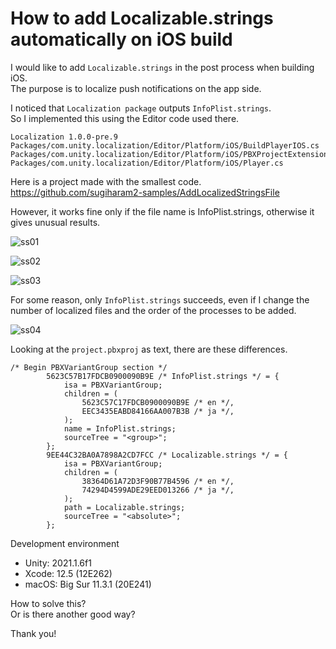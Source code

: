 # How to add Localizable.strings automatically on iOS build

I would like to add `Localizable.strings` in the post process when building iOS.  
The purpose is to localize push notifications on the app side.

I noticed that `Localization package` outputs `InfoPlist.strings`.  
So I implemented this using the Editor code used there.

```
Localization 1.0.0-pre.9
Packages/com.unity.localization/Editor/Platform/iOS/BuildPlayerIOS.cs
Packages/com.unity.localization/Editor/Platform/iOS/PBXProjectExtensions.cs
Packages/com.unity.localization/Editor/Platform/iOS/Player.cs
```

Here is a project made with the smallest code.  
https://github.com/sugiharam2-samples/AddLocalizedStringsFile

However, it works fine only if the file name is InfoPlist.strings, otherwise it gives unusual results.

![ss01](https://user-images.githubusercontent.com/5576470/120090086-c6a68d80-c13a-11eb-8030-2369b2fa5316.png)

![ss02](https://user-images.githubusercontent.com/5576470/120090109-f0f84b00-c13a-11eb-891d-80f829cf3d8c.png)

![ss03](https://user-images.githubusercontent.com/5576470/120090111-f48bd200-c13a-11eb-9aba-22f50b2fed73.png)

For some reason, only `InfoPlist.strings` succeeds, even if I change the number of localized files and the order of the processes to be added.

![ss04](https://user-images.githubusercontent.com/5576470/120090112-f786c280-c13a-11eb-977c-46cb39b1c73c.png)

Looking at the `project.pbxproj` as text, there are these differences.

```
/* Begin PBXVariantGroup section */
        5623C57B17FDCB0900090B9E /* InfoPlist.strings */ = {
            isa = PBXVariantGroup;
            children = (
                5623C57C17FDCB0900090B9E /* en */,
                EEC3435EABD84166AA007B3B /* ja */,
            );
            name = InfoPlist.strings;
            sourceTree = "<group>";
        };
        9EE44C32BA0A7898A2CD7FCC /* Localizable.strings */ = {
            isa = PBXVariantGroup;
            children = (
                38364D61A72D3F90B77B4596 /* en */,
                74294D4599ADE29EED013266 /* ja */,
            );
            path = Localizable.strings;
            sourceTree = "<absolute>";
        };
```

Development environment
- Unity: 2021.1.6f1
- Xcode: 12.5 (12E262)
- macOS: Big Sur 11.3.1 (20E241)

How to solve this?  
Or is there another good way?

Thank you!
